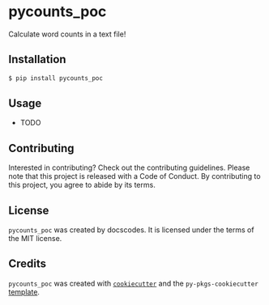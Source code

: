 # pycounts_poc

Calculate word counts in a text file!

## Installation

```bash
$ pip install pycounts_poc
```

## Usage

- TODO

## Contributing

Interested in contributing? Check out the contributing guidelines. Please note that this project is released with a Code of Conduct. By contributing to this project, you agree to abide by its terms.

## License

`pycounts_poc` was created by docscodes. It is licensed under the terms of the MIT license.

## Credits

`pycounts_poc` was created with [`cookiecutter`](https://cookiecutter.readthedocs.io/en/latest/) and the `py-pkgs-cookiecutter` [template](https://github.com/py-pkgs/py-pkgs-cookiecutter).
